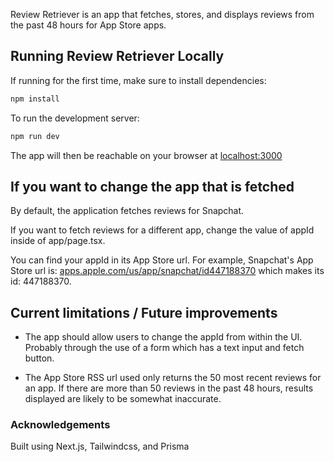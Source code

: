 Review Retriever is an app that fetches, stores, and displays reviews from the past 48 hours for App Store apps.

## Running Review Retriever Locally

If running for the first time, make sure to install dependencies:

```bash
npm install
```

To run the development server:

```bash
npm run dev
```

The app will then be reachable on your browser at [localhost:3000](http://localhost:3000)

## If you want to change the app that is fetched

By default, the application fetches reviews for Snapchat.

If you want to fetch reviews for a different app, change the value of appId inside of app/page.tsx.

You can find your appId in its App Store url. For example, Snapchat's App Store url is: [apps.apple.com/us/app/snapchat/id447188370](https://apps.apple.com/us/app/snapchat/id447188370) which makes its id: 447188370.

## Current limitations / Future improvements

* The app should allow users to change the appId from within the UI. Probably through the use of a form which has a text input and fetch button.

* The App Store RSS url used only returns the 50 most recent reviews for an app. If there are more than 50 reviews in the past 48 hours, results displayed are likely to be somewhat inaccurate.

### Acknowledgements

Built using Next.js, Tailwindcss, and Prisma
